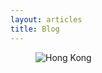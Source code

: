 ```yaml
---
layout: articles
title: Blog
---
```


<figure class="fullwidth"><img src ="/images/hong_kong.png" alt="Hong Kong" /></figure>

